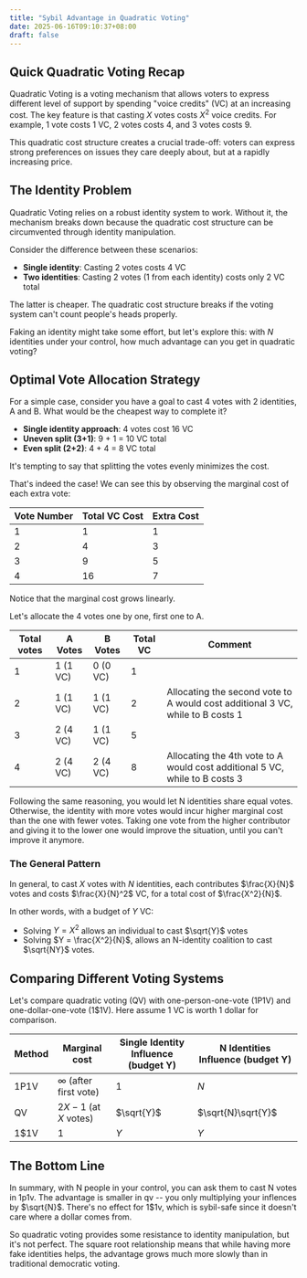 ```yaml
---
title: "Sybil Advantage in Quadratic Voting"
date: 2025-06-16T09:10:37+08:00
draft: false
---
```


## Quick Quadratic Voting Recap

Quadratic Voting is a voting mechanism that allows voters to express different level of support by spending "voice credits" (VC) at an increasing cost. The key feature is that casting $X$ votes costs $X^2$ voice credits. For example, 1 vote costs 1 VC, 2 votes costs 4, and 3 votes costs 9.

This quadratic cost structure creates a crucial trade-off: voters can express strong preferences on issues they care deeply about, but at a rapidly increasing price.

## The Identity Problem

Quadratic Voting relies on a robust identity system to work. Without it, the mechanism breaks down because the quadratic cost structure can be circumvented through identity manipulation.

Consider the difference between these scenarios:

- **Single identity**: Casting 2 votes costs 4 VC
- **Two identities**: Casting 2 votes (1 from each identity) costs only 2 VC total

The latter is cheaper. The quadratic cost structure breaks if the voting system can't count people's heads properly.

Faking an identity might take some effort, but let's explore this: with $N$ identities under your control, how much advantage can you get in quadratic voting?

## Optimal Vote Allocation Strategy

For a simple case, consider you have a goal to cast 4 votes with 2 identities, A and B. What would be the cheapest way to complete it?

- **Single identity approach**: 4 votes cost 16 VC
- **Uneven split (3+1)**: 9 + 1 = 10 VC total
- **Even split (2+2)**: 4 + 4 = 8 VC total

It's tempting to say that splitting the votes evenly minimizes the cost.

That's indeed the case! We can see this by observing the marginal cost of each extra vote:

| Vote Number| Total VC Cost| Extra Cost |
| -- | -- | -- |
| 1 | 1 | 1 |
| 2 | 4 | 3 |
| 3 | 9 | 5 |
| 4 | 16 | 7 |

Notice that the marginal cost grows linearly.

Let's allocate the 4 votes one by one, first one to A.

| Total votes| A Votes | B Votes | Total VC | Comment|
| ---------- | ------- | ------- | -------- | ------ |
| 1 | 1 (1 VC) | 0 (0 VC) | 1 | |
| 2 | 1 (1 VC) | 1 (1 VC) | 2 | Allocating the second vote to A would cost additional 3 VC, while to B costs 1 |
| 3 | 2 (4 VC) | 1 (1 VC) | 5 | |
| 4 | 2 (4 VC) | 2 (4 VC) | 8 | Allocating the 4th vote to A would cost additional 5 VC, while to B costs 3|

Following the same reasoning, you would let N identities share equal votes. Otherwise, the identity with more votes would incur higher marginal cost than the one with fewer votes. Taking one vote from the higher contributor and giving it to the lower one would improve the situation, until you can't improve it anymore.

### The General Pattern

In general, to cast $X$ votes with $N$ identities, each contributes $\frac{X}{N}$ votes and costs $\frac{X}{N}^2$ VC, for a total cost of $\frac{X^2}{N}$.

In other words, with a budget of $Y$ VC:

- Solving $Y = X^2$ allows an individual to cast $\sqrt{Y}$ votes
- Solving $Y = \frac{X^2}{N}$, allows an N-identity coalition to cast $\sqrt{NY}$ votes.

## Comparing Different Voting Systems

Let's compare quadratic voting (QV) with one-person-one-vote (1P1V) and one-dollar-one-vote (1$1V). Here assume 1 VC is worth 1 dollar for comparison.

|Method| Marginal cost | Single Identity Influence (budget Y)| N Identities Influence (budget Y) |
| -- | -- | -- | -- |
| 1P1V | $\infty$ (after first vote) | 1 | $N$ |
| QV | $2X - 1$ (at $X$ votes) | $\sqrt{Y}$ | $\sqrt{N}\sqrt{Y}$ |
| 1$1V | $1$ | $Y$| $Y$ |

## The Bottom Line

In summary, with N people in your control, you can ask them to cast N votes in 1p1v. The advantage is smaller in qv -- you only multiplying your inflences by $\sqrt{N}$. There's no effect for 1$1v, which is sybil-safe since it doesn't care where a dollar comes from.

So quadratic voting provides some resistance to identity manipulation, but it's not perfect. The square root relationship means that while having more fake identities helps, the advantage grows much more slowly than in traditional democratic voting.
